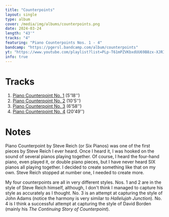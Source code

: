 ```yaml
---
title: "Counterpoints"
layout: single
type: album
cover: /media/img/albums/counterpoints.png
date: 2024-03-24
length: "43'"
tracks: "4"
featuring: "Piano Counterpoints Nos. 1 - 4"
bandcamp: "https://pgersl.bandcamp.com/album/counterpoints"
yt: "https://www.youtube.com/playlist?list=PLp-T61mPZVKbxdUU69B8zx-XJRIYQDOZf"
info: true
---
```

# Tracks
1. [Piano Counterpoint No. 1](/works/chamber/piano-counterpoint-no.-1) (5'18'')
1. [Piano Counterpoint No. 2](/works/chamber/piano-counterpoint-no.-2) (10'5'')
1. [Piano Counterpoint No. 3](/works/chamber/piano-counterpoint-no.-3) (6'58'')
1. [Piano Counterpoint No. 4](/works/chamber/piano-counterpoint-no.-4) (20'49'')

# Notes
Piano Counterpoint by Steve Reich (or Six Pianos) was one of the first pieces by Steve Reich I ever heard. Once I heard it, I was hooked on the sound of several pianos playing together. Of course, I heard the four-hand piano, even played it, or double piano pieces, but I have never heard SIX pianos all playing together. I decided to create something like that on my own. Steve Reich stopped at number one, I needed to create more.

My four counterpoints are all in very different styles. Nos. 1 and 2 are in the style of Steve Reich himself, although, I don't think I managed to capture his style as accurately as I thought. No. 3 is an attempt at capturing the style of John Adams (notice the harmony is very similar to *Hallelujah Junction*). No. 4 is I think a successful attempt at capturing the style of David Borden (mainly his *The Continuing Story of Counterpoint*). 